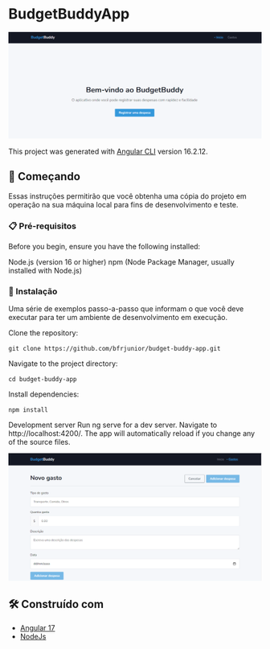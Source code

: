 # BudgetBuddyApp
![alt text](src/assets/home.PNG)


This project was generated with [Angular CLI](https://github.com/angular/angular-cli) version 16.2.12.


## 🚀 Começando

Essas instruções permitirão que você obtenha uma cópia do projeto em operação na sua máquina local para fins de desenvolvimento e teste.

### 📋 Pré-requisitos
Before you begin, ensure you have the following installed:

Node.js (version 16 or higher)
npm (Node Package Manager, usually installed with Node.js)

### 🔧 Instalação

Uma série de exemplos passo-a-passo que informam o que você deve executar para ter um ambiente de desenvolvimento em execução.

Clone the repository:
```
git clone https://github.com/bfrjunior/budget-buddy-app.git
```

Navigate to the project directory:

```
cd budget-buddy-app
```
Install dependencies:

```
npm install
```
Development server
Run ng serve for a dev server. Navigate to http://localhost:4200/. The app will automatically reload if you change any of the source files.

![alt text](src/assets/nuevo.PNG)
## 🛠️ Construído com

* [Angular 17]()
* [NodeJs]()
